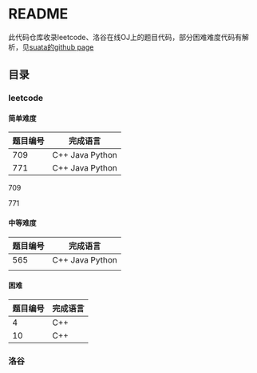 # README

此代码仓库收录leetcode、洛谷在线OJ上的题目代码，部分困难难度代码有解析，见[suata的github page]([https://songxiaotong.github.io](https://songxiaotong.github.io/))

## 目录

### leetcode

#### 简单难度

| 题目编号 | 完成语言        |
| -------- | --------------- |
| 709      | C++ Java Python |
| 771      | C++ Java Python |

709 

771 

#### 中等难度

| 题目编号 | 完成语言        |
| -------- | --------------- |
| 565      | C++ Java Python |
|          |                 |

#### 困难

| 题目编号 | 完成语言 |
| -------- | -------- |
| 4        | C++      |
| 10       | C++      |

### 洛谷
